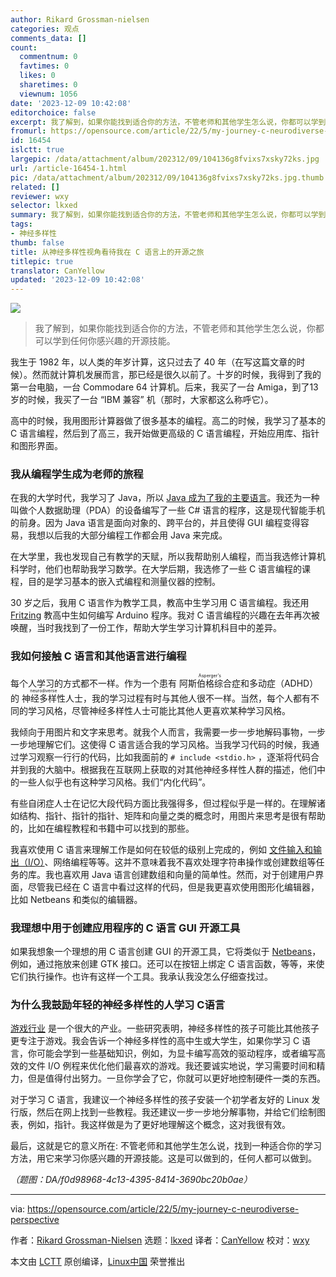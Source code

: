 ```yaml
---
author: Rikard Grossman-nielsen
categories: 观点
comments_data: []
count:
  commentnum: 0
  favtimes: 0
  likes: 0
  sharetimes: 0
  viewnum: 1056
date: '2023-12-09 10:42:08'
editorchoice: false
excerpt: 我了解到，如果你能找到适合你的方法，不管老师和其他学生怎么说，你都可以学到任何你感兴趣的开源技能。
fromurl: https://opensource.com/article/22/5/my-journey-c-neurodiverse-perspective
id: 16454
islctt: true
largepic: /data/attachment/album/202312/09/104136g8fvixs7xsky72ks.jpg
url: /article-16454-1.html
pic: /data/attachment/album/202312/09/104136g8fvixs7xsky72ks.jpg.thumb.jpg
related: []
reviewer: wxy
selector: lkxed
summary: 我了解到，如果你能找到适合你的方法，不管老师和其他学生怎么说，你都可以学到任何你感兴趣的开源技能。
tags:
- 神经多样性
thumb: false
title: 从神经多样性视角看待我在 C 语言上的开源之旅
titlepic: true
translator: CanYellow
updated: '2023-12-09 10:42:08'
---
```


![](/data/attachment/album/202312/09/104136g8fvixs7xsky72ks.jpg)



> 
> 我了解到，如果你能找到适合你的方法，不管老师和其他学生怎么说，你都可以学到任何你感兴趣的开源技能。
> 
> 
> 


我生于 1982 年，以人类的年岁计算，这只过去了 40 年（在写这篇文章的时候）。然而就计算机发展而言，那已经是很久以前了。十岁的时候，我得到了我的第一台电脑，一台 Commodare 64 计算机。后来，我买了一台 Amiga，到了13岁的时候，我买了一台 “IBM 兼容” 机（那时，大家都这么称呼它）。


高中的时候，我用图形计算器做了很多基本的编程。高二的时候，我学习了基本的 C 语言编程，然后到了高三，我开始做更高级的 C 语言编程，开始应用库、指针和图形界面。


### 我从编程学生成为老师的旅程


在我的大学时代，我学习了 Java，所以 [Java 成为了我的主要语言](https://opensource.com/article/20/12/learn-java)。我还为一种叫做个人数据助理（PDA）的设备编写了一些 C# 语言的程序，这是现代智能手机的前身。因为 Java 语言是面向对象的、跨平台的，并且使得 GUI 编程变得容易，我想以后我的大部分编程工作都会用 Java 来完成。


在大学里，我也发现自己有教学的天赋，所以我帮助别人编程，而当我选修计算机科学时，他们也帮助我学习数学。在大学后期，我选修了一些 C 语言编程的课程，目的是学习基本的嵌入式编程和测量仪器的控制。


30 岁之后，我用 C 语言作为教学工具，教高中生学习用 C 语言编程。我还用 [Fritzing](https://fritzing.org) 教高中生如何编写 Arduino 程序。我对 C 语言编程的兴趣在去年再次被唤醒，当时我找到了一份工作，帮助大学生学习计算机科目中的差异。


### 我如何接触 C 语言和其他语言进行编程


每个人学习的方式都不一样。作为一个患有 <ruby> 阿斯伯格综合症 <rt>  Asperger's </rt></ruby> 和多动症（ADHD）的 <ruby> 神经多样性 <rt>  neurodiverse </rt></ruby> 人士，我的学习过程有时与其他人很不一样。当然，每个人都有不同的学习风格，尽管神经多样性人士可能比其他人更喜欢某种学习风格。


我倾向于用图片和文字来思考。就我个人而言，我需要一步一步地解码事物，一步一步地理解它们。这使得 C 语言适合我的学习风格。当我学习代码的时候，我通过学习观察一行行的代码，比如我面前的 `# include <stdio.h>` ，逐渐将代码合并到我的大脑中。根据我在互联网上获取的对其他神经多样性人群的描述，他们中的一些人似乎也有这种学习风格。我们“内化代码”。


有些自闭症人士在记忆大段代码方面比我强得多，但过程似乎是一样的。在理解诸如结构、指针、指针的指针、矩阵和向量之类的概念时，用图片来思考是很有帮助的，比如在编程教程和书籍中可以找到的那些。


我喜欢使用 C 语言来理解工作是如何在较低的级别上完成的，例如 [文件输入和输出（I/O）](https://opensource.com/article/21/3/file-io-c)、网络编程等等。这并不意味着我不喜欢处理字符串操作或创建数组等任务的库。我也喜欢用 Java 语言创建数组和向量的简单性。然而，对于创建用户界面，尽管我已经在 C 语言中看过这样的代码，但是我更喜欢使用图形化编辑器，比如 Netbeans 和类似的编辑器。


### 我理想中用于创建应用程序的 C 语言 GUI 开源工具


如果我想象一个理想的用 C 语言创建 GUI 的开源工具，它将类似于 [Netbeans](https://opensource.com/article/20/12/netbeans)，例如，通过拖放来创建 GTK 接口。还可以在按钮上绑定 C 语言函数，等等，来使它们执行操作。也许有这样一个工具。我承认我没怎么仔细查找过。


### 为什么我鼓励年轻的神经多样性的人学习 C语言


[游戏行业](https://opensource.com/tags/gaming) 是一个很大的产业。一些研究表明，神经多样性的孩子可能比其他孩子更专注于游戏。我会告诉一个神经多样性的高中生或大学生，如果你学习 C 语言，你可能会学到一些基础知识，例如，为显卡编写高效的驱动程序，或者编写高效的文件 I/O 例程来优化他们最喜欢的游戏。我还要诚实地说，学习需要时间和精力，但是值得付出努力。一旦你学会了它，你就可以更好地控制硬件一类的东西。


对于学习 C 语言，我建议一个神经多样性的孩子安装一个初学者友好的 Linux 发行版，然后在网上找到一些教程。我还建议一步一步地分解事物，并给它们绘制图表，例如，指针。我这样做是为了更好地理解这个概念，这对我很有效。


最后，这就是它的意义所在: 不管老师和其他学生怎么说，找到一种适合你的学习方法，用它来学习你感兴趣的开源技能。这是可以做到的，任何人都可以做到。


*（题图：DA/f0d98968-4c13-4395-8414-3690bc20b0ae）*




---


via: <https://opensource.com/article/22/5/my-journey-c-neurodiverse-perspective>


作者：[Rikard Grossman-Nielsen](https://opensource.com/users/rikardgn) 选题：[lkxed](https://github.com/lkxed) 译者：[CanYellow](https://github.com/CanYellow) 校对：[wxy](https://github.com/wxy)


本文由 [LCTT](https://github.com/LCTT/TranslateProject) 原创编译，[Linux中国](https://linux.cn/) 荣誉推出